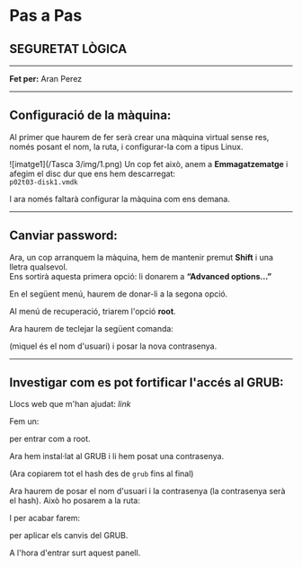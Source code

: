 # Pas a Pas  
## SEGURETAT LÒGICA

---

**Fet per:** Aran Perez

---

## Configuració de la màquina:

Al primer que haurem de fer serà crear una màquina virtual sense res, només posant el nom, la ruta, i configurar-la com a tipus Linux.

![imatge1](/Tasca 3/img/1.png)
Un cop fet això, anem a **Emmagatzematge** i afegim el disc dur que ens hem descarregat:  
`p02t03-disk1.vmdk`

I ara només faltarà configurar la màquina com ens demana.

---

## Canviar password:

Ara, un cop arranquem la màquina, hem de mantenir premut **Shift** i una lletra qualsevol.  
Ens sortirà aquesta primera opció: li donarem a **“Advanced options…”**

En el següent menú, haurem de donar-li a la segona opció.

Al menú de recuperació, triarem l'opció **root**.

Ara haurem de teclejar la següent comanda:  

(miquel és el nom d'usuari) i posar la nova contrasenya.

---

## Investigar com es pot fortificar l'accés al GRUB:

Llocs web que m'han ajudat: *link*

Fem un:


per entrar com a root.

Ara hem instal·lat al GRUB i li hem posat una contrasenya.

(Ara copiarem tot el hash des de `grub` fins al final)

Ara haurem de posar el nom d'usuari i la contrasenya (la contrasenya serà el hash). Això ho posarem a la ruta:  


I per acabar farem:  

per aplicar els canvis del GRUB.

A l'hora d'entrar surt aquest panell.

